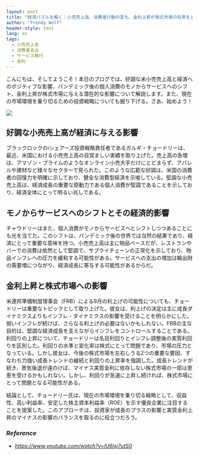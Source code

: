 ```yaml
---
layout: post
title: "経済パズルを解く：小売売上高、消費者行動の変化、金利上昇が株式市場の将来をどう形成するか "
author: "Trendy Wolf"
header-style: text
lang: en
tags:
  - 小売売上高
  - 消費者支出
  - サービス移行
  - 金利
---
```


こんにちは、そしてようこそ！本日のブログでは、好調な米小売売上高と経済へのポジティブな影響、パンデミック後の個人消費のモノからサービスへのシフト、金利上昇が株式市場に与える潜在的な影響について解説します。また、現在の市場環境を乗り切るための投資戦略についても掘り下げる。さあ、始めよう！

<img
    src="https://i.ytimg.com/vi/lU6lxj7utS0/hqdefault.jpg"
/>






## 好調な小売売上高が経済に与える影響

ブラックロックのiシェアーズ投資戦略責任者であるガルギ・チョードリーは、最近、米国における小売売上高の目覚ましい実績を取り上げた。売上高の急増は、アマゾン・プライムのようなオンライン小売大手だけにとどまらず、アパレルや建材など様々なセクターで見られた。このような広範な好調は、米国の消費者の回復力を明確に示しており、健全な消費型経済を示唆している。堅調な小売売上高は、経済成長の重要な原動力である個人消費が堅調であることを示しており、経済全体にとって明るい兆しである。



## モノからサービスへのシフトとその経済的影響

チャウドリーはまた、個人消費がモノからサービスへとシフトしつつあることにも光を当てた。このシフトは、パンデミック後の世界では当然の結果であり、経済にとって重要な意味を持つ。小売売上高は主に物品ベースだが、レストランやバーでの消費は依然として堅調で、サプライチェーンの正常化を示しており、物品インフレへの圧力を緩和する可能性がある。サービスへの支出の増加は輸出財の需要増につながり、経済成長に寄与する可能性があるからだ。



## 金利上昇と株式市場への影響

米連邦準備制度理事会（FRB）による9月の利上げの可能性についても、チョードリーは重要なトピックとして取り上げた。彼女は、利上げの決定は主に成長ダイナミクスよりもインフレ・ダイナミクスの影響を受けることを明らかにした。弱いインフレが続けば、さらなる利上げの必要はないかもしれない。FRBの主な目的は、堅調な経済成長を支えながらインフレをコントロールすることである。利回りの上昇について、チョードリーは名目利回りとインフレ調整後の実質利回りを区別した。利回りの水準と変化率は株式にとって問題であり、市場の圧力となっている。しかし彼女は、今後の株式市場を左右しうる2つの重要な要因、すなわち力強い成長トレンドの継続と利回りの上昇率を強調した。成長トレンドが続き、景気後退が遠のけば、マイナス実質金利に依存しない株式市場の一部は恩恵を受けるかもしれない。しかし、利回りが急速に上昇し続ければ、株式市場にとって問題となる可能性がある。

結論として、チョードリー氏は、現在の市場環境を乗り切る戦略として、収益性、高い利益率、安定した株主資本利益率（ROE）を示す優良企業に注目することを提案した。このアプローチは、投資家が成長のプラスの影響と実質金利上昇のマイナスの影響のバランスを取るのに役立つだろう。


### _Reference_
- _https://www.youtube.com/watch?v=lU6lxj7utS0_

